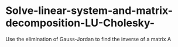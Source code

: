# Solve-linear-system-and-matrix-decomposition-LU-Cholesky-
Use the elimination of Gauss-Jordan to find the inverse of a matrix A
